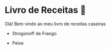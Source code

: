# Livro de Receitas :tomato:

Olá! Bem vindo ao meu livro de receitas caseiras

- Strogonoff de Frango

- Peixe

  ​